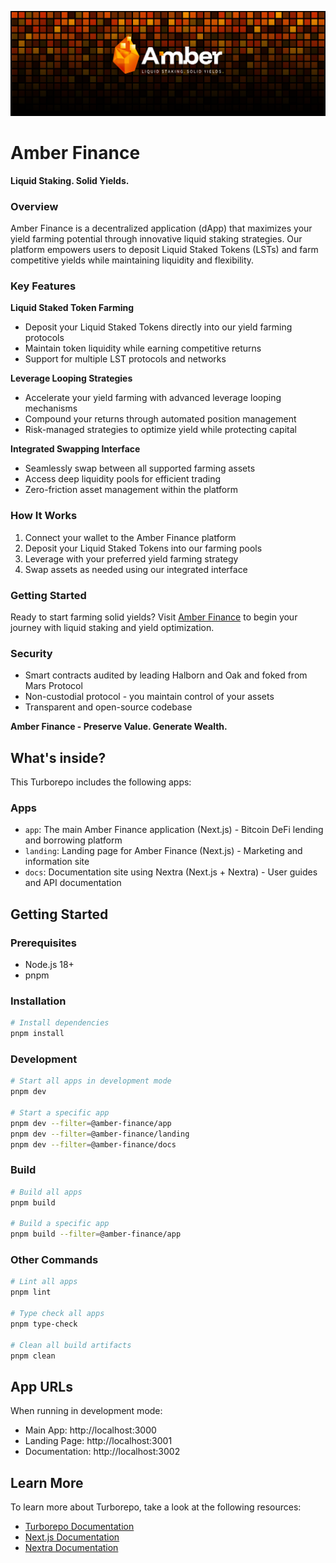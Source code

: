 ![amber-finance](https://raw.githubusercontent.com/Amber-Finance/.github/refs/heads/main/profile/image.png)

# Amber Finance

**Liquid Staking. Solid Yields.**

### Overview

Amber Finance is a decentralized application (dApp) that maximizes your yield farming potential through innovative liquid staking strategies. Our platform empowers users to deposit Liquid Staked Tokens (LSTs) and farm competitive yields while maintaining liquidity and flexibility.

### Key Features

**Liquid Staked Token Farming**

- Deposit your Liquid Staked Tokens directly into our yield farming protocols
- Maintain token liquidity while earning competitive returns
- Support for multiple LST protocols and networks

**Leverage Looping Strategies**

- Accelerate your yield farming with advanced leverage looping mechanisms
- Compound your returns through automated position management
- Risk-managed strategies to optimize yield while protecting capital

**Integrated Swapping Interface**

- Seamlessly swap between all supported farming assets
- Access deep liquidity pools for efficient trading
- Zero-friction asset management within the platform

### How It Works

1. Connect your wallet to the Amber Finance platform
2. Deposit your Liquid Staked Tokens into our farming pools
3. Leverage with your preferred yield farming strategy
4. Swap assets as needed using our integrated interface

### Getting Started

Ready to start farming solid yields? Visit [Amber Finance](https://amberfi.io) to begin your journey with liquid staking and yield optimization.

### Security

- Smart contracts audited by leading Halborn and Oak and foked from Mars Protocol
- Non-custodial protocol - you maintain control of your assets
- Transparent and open-source codebase

**Amber Finance - Preserve Value. Generate Wealth.**

## What's inside?

This Turborepo includes the following apps:

### Apps

- `app`: The main Amber Finance application (Next.js) - Bitcoin DeFi lending and borrowing platform
- `landing`: Landing page for Amber Finance (Next.js) - Marketing and information site
- `docs`: Documentation site using Nextra (Next.js + Nextra) - User guides and API documentation

## Getting Started

### Prerequisites

- Node.js 18+
- pnpm

### Installation

```bash
# Install dependencies
pnpm install
```

### Development

```bash
# Start all apps in development mode
pnpm dev

# Start a specific app
pnpm dev --filter=@amber-finance/app
pnpm dev --filter=@amber-finance/landing
pnpm dev --filter=@amber-finance/docs
```

### Build

```bash
# Build all apps
pnpm build

# Build a specific app
pnpm build --filter=@amber-finance/app
```

### Other Commands

```bash
# Lint all apps
pnpm lint

# Type check all apps
pnpm type-check

# Clean all build artifacts
pnpm clean
```

## App URLs

When running in development mode:

- Main App: http://localhost:3000
- Landing Page: http://localhost:3001
- Documentation: http://localhost:3002

## Learn More

To learn more about Turborepo, take a look at the following resources:

- [Turborepo Documentation](https://turbo.build/repo/docs)
- [Next.js Documentation](https://nextjs.org/docs)
- [Nextra Documentation](https://nextra.site/)
